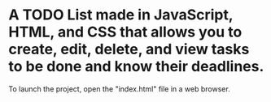 # A TODO List made in JavaScript, HTML, and CSS that allows you to create, edit, delete, and view tasks to be done and know their deadlines.

To launch the project, open the "index.html" file in a web browser.